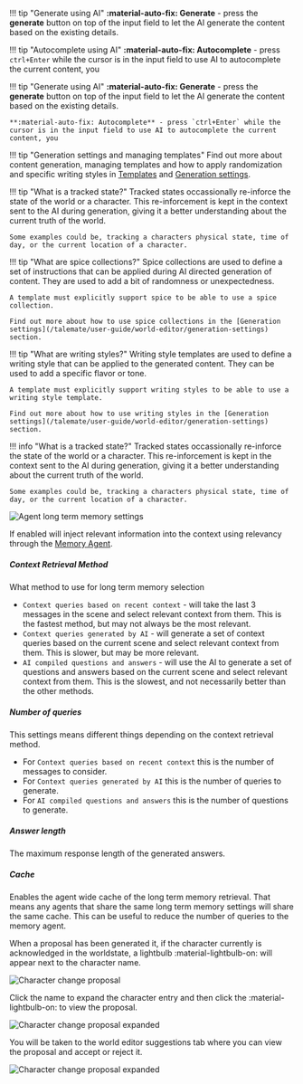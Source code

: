 <!--- --8<-- [start:generate] -->
!!! tip "Generate using AI"
    **:material-auto-fix: Generate** - press the **generate** button on top of the input field to let the AI generate the content based on the existing details.
<!--- --8<-- [end:generate] -->

<!--- --8<-- [start:autocomplete] -->
!!! tip "Autocomplete using AI"
    **:material-auto-fix: Autocomplete** - press `ctrl+Enter` while the cursor is in the input field to use AI to autocomplete the current content, you 
<!--- --8<-- [end:autocomplete] -->

<!--- --8<-- [start:generate_and_autocomplete] -->
!!! tip "Generate using AI"
    **:material-auto-fix: Generate** - press the **generate** button on top of the input field to let the AI generate the content based on the existing details.
    
    **:material-auto-fix: Autocomplete** - press `ctrl+Enter` while the cursor is in the input field to use AI to autocomplete the current content, you 
<!--- --8<-- [end:generate_and_autocomplete] -->

<!--- --8<-- [start:generation_templates_and_settings] -->
!!! tip "Generation settings and managing templates"
    Find out more about content generation, managing templates and how to apply randomization and specific writing styles in [Templates](/talemate/user-guide/world-editor/templates/) and [Generation settings](/talemate/user-guide/world-editor/generation-settings).
<!--- --8<-- [end:generation_templates_and_settings] -->

<!--- --8<-- [start:tracked_state] -->
!!! tip "What is a tracked state?"
    Tracked states occassionally re-inforce the state of the world or a character. This re-inforcement is kept in the context sent to the AI during generation, giving it a better understanding about the current truth of the world.

    Some examples could be, tracking a characters physical state, time of day, or the current location of a character.
<!--- --8<-- [end:tracked_state] -->

<!--- --8<-- [start:spice_collections] -->
!!! tip "What are spice collections?"
    Spice collections are used to define a set of instructions that can be applied during AI directed generation of content. They are used to add a bit of randomness or unexpectedness. 
    
    A template must explicitly support spice to be able to use a spice collection.

    Find out more about how to use spice collections in the [Generation settings](/talemate/user-guide/world-editor/generation-settings) section.
<!--- --8<-- [end:spice_collections] -->

<!--- --8<-- [start:writing_styles] -->
!!! tip "What are writing styles?"
    Writing style templates are used to define a writing style that can be applied to the generated content. They can be used to add a specific flavor or tone. 
    
    A template must explicitly support writing styles to be able to use a writing style template.

    Find out more about how to use writing styles in the [Generation settings](/talemate/user-guide/world-editor/generation-settings) section.
<!--- --8<-- [end:writing_styles] -->

<!--- --8<-- [start:what_is_a_tracked_state] -->
!!! info "What is a tracked state?"
    Tracked states occassionally re-inforce the state of the world or a character. This re-inforcement is kept in the context sent to the AI during generation, giving it a better understanding about the current truth of the world.

    Some examples could be, tracking a characters physical state, time of day, or the current location of a character.
<!--- --8<-- [end:what_is_a_tracked_state] -->

<!--- --8<-- [start:agent_long_term_memory_settings] -->
![Agent long term memory settings](/talemate/img/0.29.0/agent-long-term-memory-settings.png)

If enabled will inject relevant information into the context using relevancy through the [Memory Agent](/talemate/user-guide/agents/memory).

##### Context Retrieval Method

What method to use for long term memory selection

- `Context queries based on recent context` - will take the last 3 messages in the scene and select relevant context from them. This is the fastest method, but may not always be the most relevant.
- `Context queries generated by AI` - will generate a set of context queries based on the current scene and select relevant context from them. This is slower, but may be more relevant.
- `AI compiled questions and answers` - will use the AI to generate a set of questions and answers based on the current scene and select relevant context from them. This is the slowest, and not necessarily better than the other methods.

##### Number of queries

This settings means different things depending on the context retrieval method.

- For `Context queries based on recent context` this is the number of messages to consider.
- For `Context queries generated by AI` this is the number of queries to generate.
- For `AI compiled questions and answers` this is the number of questions to generate.

##### Answer length

The maximum response length of the generated answers. 

##### Cache

Enables the agent wide cache of the long term memory retrieval. That means any agents that share the same long term memory settings will share the same cache. This can be useful to reduce the number of queries to the memory agent.

<!--- --8<-- [end:agent_long_term_memory_settings] -->

<!--- --8<-- [start:character_change_proposals] -->
When a proposal has been generated it, if the character currently is acknowledged in the worldstate, a lightbulb :material-lightbulb-on: will appear next to the character name. 

![Character change proposal](/talemate/img/0.29.0/world-state-suggestions-1.png)

Click the name to expand the character entry and then click the :material-lightbulb-on: to view the proposal.

![Character change proposal expanded](/talemate/img/0.29.0/world-state-suggestions-2.png)

You will be taken to the world editor suggestions tab where you can view the proposal and accept or reject it. 

![Character change proposal expanded](/talemate/img/0.29.0/world-editor-suggestions-1.png)
<!--- --8<-- [end:character_change_proposals] -->
